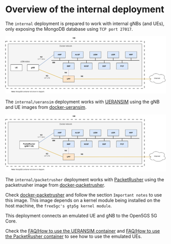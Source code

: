 # Overview of the internal deployment

The `internal` deployment is prepared to work with internal gNBs (and UEs), only exposing the MongoDB database using `TCP port 27017`.

![Overview of the internal/ueransim deployment](../../misc/diagrams/internal-ueransim.png)

The `internal/ueransim` deployment works with [UERANSIM](https://github.com/aligungr/UERANSIM) using the gNB and UE images from [docker-ueransim](https://github.com/Borjis131/docker-ueransim).

![Overview of the internal/packetrusher deployment](../../misc/diagrams/internal-packetrusher.png)

The `internal/packetrusher` deployment works with [PacketRusher](https://github.com/HewlettPackard/PacketRusher) using the packetrusher image from [docker-packetrusher](https://github.com/Borjis131/docker-packetrusher).

Check [docker-packetrusher](https://github.com/Borjis131/docker-packetrusher) and follow the section `Important notes` to use this image. This image depends on a kernel module being installed on the host machine, the `free5gc's gtp5g kernel module`.

This deployment connects an emulated UE and gNB to the Open5GS 5G Core.

Check the [FAQ/How to use the UERANSIM container](../FAQ.md) and [FAQ/How to use the PacketRusher container](../FAQ.md) to see how to use the emulated UEs.